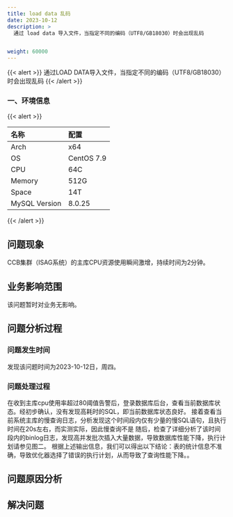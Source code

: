```yaml
---
title: load data 乱码
date: 2023-10-12
description: >
  通过 load data 导入文件，当指定不同的编码（UTF8/GB18030）时会出现乱码


weight: 60000
---
```


{{< alert >}}
通过LOAD DATA导入文件，当指定不同的编码（UTF8/GB18030）时会出现乱码
{{< /alert >}}


### 一、环境信息

{{< alert >}}

| 名称          | 配置       |
|:--------------|:-----------|
| Arch          | x64        |
| OS            | CentOS 7.9 |
| CPU           | 64C        |
| Memory        | 512G       |
| Space         | 14T        |
| MySQL Version | 8.0.25     |

{{< /alert >}}



## 问题现象

CCB集群（ISAG系统）的主库CPU资源使用瞬间激增，持续时间为2分钟。




## 业务影响范围

该问题暂时对业务无影响。


## 问题分析过程

### 问题发生时间
发现该问题时间为2023-10-12日，周四。

### 问题处理过程
在收到主库cpu使用率超过80阈值告警后，登录数据库后台，查看当前数据库状态。经初步确认，没有发现高耗时的SQL，即当前数据库状态良好。
接着查看当前系统主库的慢查询日志，分析发现这个时间段内仅有少量的慢SQL语句，且执行时间在20s左右，而实测实际，因此慢查询不是
随后，检查了详细分析了该时间段内的binlog日志，发现高并发批次插入大量数据，导致数据库性能下降，执行计划请参见图二。
根据上述输出信息，我们可以得出以下结论：表的统计信息不准确，导致优化器选择了错误的执行计划，从而导致了查询性能下降。。

## 问题原因分析



## 解决问题








































